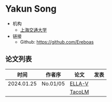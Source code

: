 # Yakun Song

- 机构
  - [上海交通大学](../Institutions/SJTU_上海交通大学.md)
- 链接
  - Github: https://github.com/Ereboas
  
## 论文列表

| 时间 | 作者序 | 论文 | 发表 |
|:-:|:-:|---|---|
| 2024.01.25 | No.01/05 | [ELLA-V](../Models/Speech_LLM/2024.01.14_ELLA-V.md) |
| | | [TacoLM](../Models/Speech_LLM/2024.06.22_TacoLM.md) |